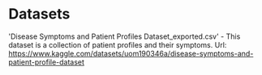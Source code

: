 
# Datasets

'Disease Symptoms and Patient Profiles Dataset_exported.csv' - This dataset is a collection of patient profiles and 
their symptoms. Url: https://www.kaggle.com/datasets/uom190346a/disease-symptoms-and-patient-profile-dataset